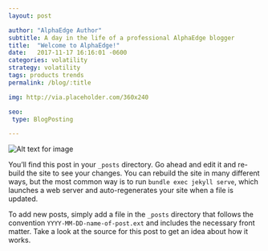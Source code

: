 ```yaml
---
layout: post

author: "AlphaEdge Author"
subtitle: A day in the life of a professional AlphaEdge blogger
title:  "Welcome to AlphaEdge!"
date:   2017-11-17 16:16:01 -0600
categories: volatility
strategy: volatility
tags: products trends
permalink: /blog/:title

img: http://via.placeholder.com/360x240

seo:
 type: BlogPosting

---
```



![Alt text for image](http://via.placeholder.com/1360x540 "Image Title Text 1")


You’ll find this post in your `_posts` directory. Go ahead and edit it and re-build the site to see your changes. You can rebuild the site in many different ways, but the most common way is to run `bundle exec jekyll serve`, which launches a web server and auto-regenerates your site when a file is updated.

To add new posts, simply add a file in the `_posts` directory that follows the convention `YYYY-MM-DD-name-of-post.ext` and includes the necessary front matter. Take a look at the source for this post to get an idea about how it works.